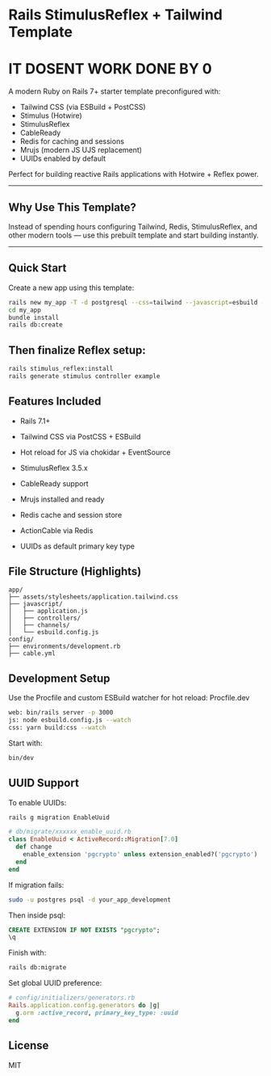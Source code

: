# Rails StimulusReflex + Tailwind Template
# IT DOSENT WORK DONE BY 0

A modern Ruby on Rails 7+ starter template preconfigured with:

- Tailwind CSS (via ESBuild + PostCSS)
- Stimulus (Hotwire)
- StimulusReflex
- CableReady
- Redis for caching and sessions
- Mrujs (modern JS UJS replacement)
- UUIDs enabled by default

Perfect for building reactive Rails applications with Hotwire + Reflex power.

---

## Why Use This Template?

Instead of spending hours configuring Tailwind, Redis, StimulusReflex, and other modern tools — use this prebuilt template and start building instantly.

---

## Quick Start

Create a new app using this template:

```bash
rails new my_app -T -d postgresql --css=tailwind --javascript=esbuild -m https://raw.githubusercontent.com/msypniewski511/rails-stimulus-template/main/template.rb
cd my_app
bundle install
rails db:create
```

## Then finalize Reflex setup:

```bash
rails stimulus_reflex:install
rails generate stimulus controller example
```

## Features Included
 - Rails 7.1+

 - Tailwind CSS via PostCSS + ESBuild

 - Hot reload for JS via chokidar + EventSource

 - StimulusReflex 3.5.x

 - CableReady support

 - Mrujs installed and ready

 - Redis cache and session store

 - ActionCable via Redis

 - UUIDs as default primary key type

## File Structure (Highlights)
```arduino
app/
├── assets/stylesheets/application.tailwind.css
├── javascript/
│   ├── application.js
│   ├── controllers/
│   ├── channels/
│   └── esbuild.config.js
config/
├── environments/development.rb
├── cable.yml
```

## Development Setup
Use the Procfile and custom ESBuild watcher for hot reload:
Procfile.dev
```bash
web: bin/rails server -p 3000
js: node esbuild.config.js --watch
css: yarn build:css --watch
```
Start with:
```bash
bin/dev
```

## UUID Support
To enable UUIDs:

```bash
rails g migration EnableUuid
```

```ruby
# db/migrate/xxxxxx_enable_uuid.rb
class EnableUuid < ActiveRecord::Migration[7.0]
  def change
    enable_extension 'pgcrypto' unless extension_enabled?('pgcrypto')
  end
end
```

If migration fails:

```bash
sudo -u postgres psql -d your_app_development
```
Then inside psql:

```sql
CREATE EXTENSION IF NOT EXISTS "pgcrypto";
\q
```

Finish with:

```bash
rails db:migrate
```

Set global UUID preference:

```ruby
# config/initializers/generators.rb
Rails.application.config.generators do |g|
  g.orm :active_record, primary_key_type: :uuid
end
```

## License
MIT
